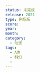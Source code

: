 ```yaml
---
status: 未完成
release: 2021
type: 剧场版
score:
year:
month:
category:
  - 动漫
tags:
  - A类
  - 科幻
  - 
---
```

